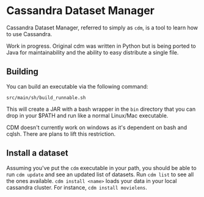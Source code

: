# Cassandra Dataset Manager

Cassandra Dataset Manager, referred to simply as `cdm`, is a tool to learn how to use Cassandra.

Work in progress.  Original cdm was written in Python but is being ported to Java for maintainability and the ability to easy distribute a single file.

## Building

You can build an executable via the following command:

`src/main/sh/build_runnable.sh`

This will create a JAR with a bash wrapper in the `bin` directory that you can drop in your $PATH and run like a normal Linux/Mac executable.  

CDM doesn't currently work on windows as it's dependent on bash and cqlsh.  There are plans to lift this restriction.

## Install a dataset 

Assuming you've put the `cdm` executable in your path, you should be able to run `cdm update` and see an updated list of datasets.  Run `cdm list` to see all the ones available.  `cdm install <name>` loads your data in your local cassandra cluster.  For instance, `cdm install movielens`.
